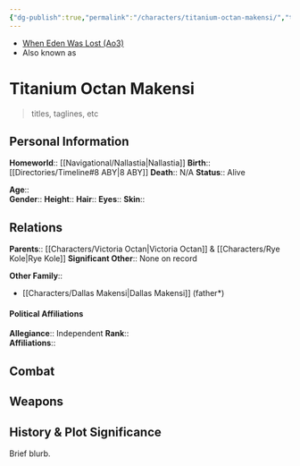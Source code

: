 ```yaml
---
{"dg-publish":true,"permalink":"/characters/titanium-octan-makensi/","tags":["greyjedi","resistance","forcesensitive","unfinished"]}
---
```


- [When Eden Was Lost (Ao3)](https://archiveofourown.org/works/19334440/chapters/45992584)
- Also known as 
# Titanium Octan Makensi
>titles, taglines, etc

## Personal Information

**Homeworld**::  [[Navigational/Nallastia\|Nallastia]]
**Birth**::  [[Directories/Timeline#8 ABY\|8 ABY]]
**Death**::  N/A
**Status**::  Alive

**Age**::  
**Gender**:: 
**Height**:: 
**Hair**::
**Eyes**:: 
**Skin**::

## Relations

**Parents**::  [[Characters/Victoria Octan\|Victoria Octan]] & [[Characters/Rye Kole\|Rye Kole]]
**Significant Other**::  None on record

**Other Family**::
- [[Characters/Dallas Makensi\|Dallas Makensi]] (father*)

#### Political Affiliations

**Allegiance**::  Independent
**Rank**::  
**Affiliations**::  

## Combat

## Weapons

## History & Plot Significance
Brief blurb.